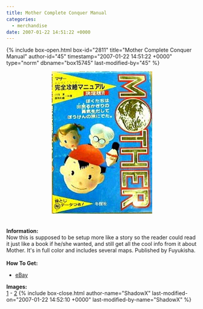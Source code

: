 ```yaml
---
title: Mother Complete Conquer Manual
categories:
  - merchandise
date: 2007-01-22 14:51:22 +0000
---
```

{% include box-open.html box-id="2811" title="Mother Complete Conquer Manual" author-id="45" timestamp="2007-01-22 14:51:22 +0000" type="norm" dbname="box15745" last-modified-by="45" %}
	<center>
	<img src="/merchandise/images/m1ccm_title.jpg" border="0" alt="Mother Complete Conquer Manual" />
	</center>
	<br /><br />
	<b>Information:</b>
	<br />
	Now this is supposed to be setup more like a story so the reader could read it 
	just like a book if he/she wanted, and still get all the cool info from it 
	about Mother.  It's in full color and includes several maps. 
	Published by Fuyukisha.
	<br /><br />
	<b>How To Get:</b>
	<br />
	<ul>
	<li><a href="http://www.ebay.com">eBay</a></li>
	</ul>
	<b>Images:</b>
	<br />
	<a href="/merchandise/images/m1ccm1.jpg">1</a> - <a href="/merchandise/images/m1ccm2.jpg">2</a>
{% include box-close.html author-name="ShadowX" last-modified-on="2007-01-22 14:52:10 +0000" last-modified-by-name="ShadowX" %}
